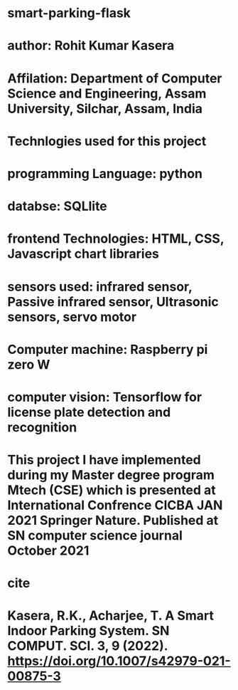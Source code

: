 # smart-parking-flask

# author:  Rohit Kumar Kasera
# Affilation: Department of Computer Science and Engineering, Assam University, Silchar, Assam, India

# Technlogies used for this project
# programming Language: python
# databse: SQLlite
# frontend Technologies: HTML, CSS, Javascript chart libraries
# sensors used: infrared sensor, Passive infrared sensor, Ultrasonic sensors, servo motor
# Computer machine: Raspberry pi zero W
# computer vision: Tensorflow for license plate detection and recognition

# This project I have implemented during my Master degree program Mtech (CSE) which is presented at International Confrence CICBA JAN 2021 Springer Nature. Published at SN computer science journal October 2021

# cite
# Kasera, R.K., Acharjee, T. A Smart Indoor Parking System. SN COMPUT. SCI. 3, 9 (2022). https://doi.org/10.1007/s42979-021-00875-3
